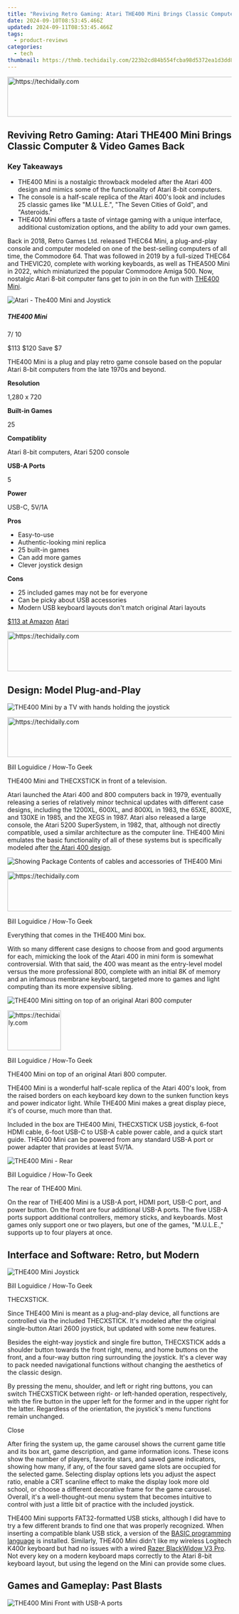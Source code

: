 ```yaml
---
title: "Reviving Retro Gaming: Atari THE400 Mini Brings Classic Computer & Video Games Back"
date: 2024-09-10T08:53:45.466Z
updated: 2024-09-11T08:53:45.466Z
tags:
  - product-reviews
categories:
  - tech
thumbnail: https://thmb.techidaily.com/223b2cd84b554fcba98d5372ea1d3dd821fdb509b297d0e58b02ccac8ebf1737.jpg
---
```






<!-- affiliate ads begin -->
<a href="https://ephamedtechinc.pxf.io/c/5597632/2137207/26400" target="_top" id="2137207">
  <img src="//a.impactradius-go.com/display-ad/26400-2137207" border="0" alt="https://techidaily.com" width="728" height="90"/>
</a>
<img height="0" width="0" src="https://ephamedtechinc.pxf.io/i/5597632/2137207/26400" style="position:absolute;visibility:hidden;" border="0" />
<!-- affiliate ads end -->




## Reviving Retro Gaming: Atari THE400 Mini Brings Classic Computer & Video Games Back

### Key Takeaways

* THE400 Mini is a nostalgic throwback modeled after the Atari 400 design and mimics some of the functionality of Atari 8-bit computers.
* The console is a half-scale replica of the Atari 400's look and includes 25 classic games like "M.U.L.E.", "The Seven Cities of Gold", and "Asteroids."
* THE400 Mini offers a taste of vintage gaming with a unique interface, additional customization options, and the ability to add your own games.

 Back in 2018, Retro Games Ltd. released THEC64 Mini, a plug-and-play console and computer modeled on one of the best-selling computers of all time, the Commodore 64\. That was followed in 2019 by a full-sized THEC64 and THEVIC20, complete with working keyboards, as well as THEA500 Mini in 2022, which miniaturized the popular Commodore Amiga 500\. Now, nostalgic Atari 8-bit computer fans get to join in on the fun with [THE400 Mini](https://www.amazon.com/THE400-Mini-Not-Machine-Specific/dp/B0CS3VD9TJ/?tag=hotoge-20&ascsubtag=UUhtgUeUpU2002451&asc%5Frefurl=https%3A%2F%2Fwww.howtogeek.com%2Fatari-the400-mini-review%2F&asc%5Fcampaign=Authority).

![Atari - The400 Mini and Joystick](https://static1.howtogeekimages.com/wordpress/wp-content/uploads/2024/03/atari-the400-mini-and-joystick.jpg) 

#####  THE400 Mini

7/ 10 

$113 $120 Save $7 

THE400 Mini is a plug and play retro game console based on the popular Atari 8-bit computers from the late 1970s and beyond.

**Resolution** 

 1,280 x 720 

**Built-in Games** 

 25 

**Compatiblity** 

 Atari 8-bit computers, Atari 5200 console 

**USB-A Ports** 

 5 

**Power** 

 USB-C, 5V/1A 

**Pros** 
* Easy-to-use
* Authentic-looking mini replica
* 25 built-in games
* Can add more games
* Clever joystick design

**Cons** 
* 25 included games may not be for everyone
* Can be picky about USB accessories
* Modern USB keyboard layouts don't match original Atari layouts

[$113 at Amazon](https://www.amazon.com/THE400-Mini-Not-Machine-Specific/dp/B0CS3VD9TJ/?tag=hotoge-20&ascsubtag=UUhtgUeUpU2002451&asc%5Frefurl=https%3A%2F%2Fwww.howtogeek.com%2Fatari-the400-mini-review%2F&asc%5Fcampaign=Authority) [Atari](https://atari.com/collections/atari-400-mini-collection) 





<!-- affiliate ads begin -->
<a href="https://appsumo.8odi.net/c/5597632/2123738/7443" target="_top" id="2123738">
  <img src="//a.impactradius-go.com/display-ad/7443-2123738" border="0" alt="https://techidaily.com" width="600" height="90"/>
</a>
<img height="0" width="0" src="https://appsumo.8odi.net/i/5597632/2123738/7443" style="position:absolute;visibility:hidden;" border="0" />
<!-- affiliate ads end -->




## **Design: Model Plug-and-Play** 

![THE400 Mini by a TV with hands holding the joystick](https://static1.howtogeekimages.com/wordpress/wp-content/uploads/wm/2024/03/the400-mini-by-a-tv-with-hands-holding-the-joystick.jpg) 





<!-- affiliate ads begin -->
<a href="https://appsumo.8odi.net/c/5597632/2132162/7443" target="_top" id="2132162">
  <img src="//a.impactradius-go.com/display-ad/7443-2132162" border="0" alt="https://techidaily.com" width="728" height="90"/>
</a>
<img height="0" width="0" src="https://appsumo.8odi.net/i/5597632/2132162/7443" style="position:absolute;visibility:hidden;" border="0" />
<!-- affiliate ads end -->




Bill Loguidice / How-To Geek

THE400 Mini and THECXSTICK in front of a television.

 Atari launched the Atari 400 and 800 computers back in 1979, eventually releasing a series of relatively minor technical updates with different case designs, including the 1200XL, 600XL, and 800XL in 1983, the 65XE, 800XE, and 130XE in 1985, and the XEGS in 1987\. Atari also released a large console, the Atari 5200 SuperSystem, in 1982, that, although not directly compatible, used a similar architecture as the computer line. THE400 Mini emulates the basic functionality of all of these systems but is specifically modeled after [the Atari 400 design](https://en.wikipedia.org/wiki/Atari%5F8-bit%5Ffamily#/media/File:Atari-400-Comp.jpg).

![Showing Package Contents of cables and accessories of THE400 Mini](https://static1.howtogeekimages.com/wordpress/wp-content/uploads/wm/2024/03/the400-mini-package-contents.jpg) 





<!-- affiliate ads begin -->
<a href="https://unicoeye.pxf.io/c/5597632/2134234/18498" target="_top" id="2134234">
  <img src="//a.impactradius-go.com/display-ad/18498-2134234" border="0" alt="https://techidaily.com" width="728" height="90"/>
</a>
<img height="0" width="0" src="https://unicoeye.pxf.io/i/5597632/2134234/18498" style="position:absolute;visibility:hidden;" border="0" />
<!-- affiliate ads end -->




Bill Loguidice / How-To Geek

Everything that comes in the THE400 Mini box.

 With so many different case designs to choose from and good arguments for each, mimicking the look of the Atari 400 in mini form is somewhat controversial. With that said, the 400 was meant as the entry-level model versus the more professional 800, complete with an initial 8K of memory and an infamous membrane keyboard, targeted more to games and light computing than its more expensive sibling.

![THE400 Mini sitting on top of an original Atari 800 computer](https://static1.howtogeekimages.com/wordpress/wp-content/uploads/wm/2024/03/the400-mini-sitting-on-top-of-an-original-atari-800-computer.jpg) 





<!-- affiliate ads begin -->
<a href="https://aligracehair.sjv.io/c/5597632/2135348/19272" target="_top" id="2135348">
  <img src="//a.impactradius-go.com/display-ad/19272-2135348" border="0" alt="https://techidaily.com" width="120" height="90"/>
</a>
<img height="0" width="0" src="https://aligracehair.sjv.io/i/5597632/2135348/19272" style="position:absolute;visibility:hidden;" border="0" />
<!-- affiliate ads end -->




Bill Loguidice / How-To Geek

THE400 Mini on top of an original Atari 800 computer.

 THE400 Mini is a wonderful half-scale replica of the Atari 400's look, from the raised borders on each keyboard key down to the sunken function keys and power indicator light. While THE400 Mini makes a great display piece, it's of course, much more than that.

 Included in the box are THE400 Mini, THECXSTICK USB joystick, 6-foot HDMI cable, 6-foot USB-C to USB-A cable power cable, and a quick start guide. THE400 Mini can be powered from any standard USB-A port or power adapter that provides at least 5V/1A.

![THE400 Mini - Rear](https://static1.howtogeekimages.com/wordpress/wp-content/uploads/wm/2024/03/the400-mini-rear.jpg) 

Bill Loguidice / How-To Geek

The rear of THE400 Mini.

 On the rear of THE400 Mini is a USB-A port, HDMI port, USB-C port, and power button. On the front are four additional USB-A ports. The five USB-A ports support additional controllers, memory sticks, and keyboards. Most games only support one or two players, but one of the games, "M.U.L.E.," supports up to four players at once.

## **Interface and Software: Retro, but Modern** 

![THE400 Mini Joystick](https://static1.howtogeekimages.com/wordpress/wp-content/uploads/wm/2024/03/the400-mini-joystick.jpg) 

Bill Loguidice / How-To Geek

THECXSTICK.

 Since THE400 Mini is meant as a plug-and-play device, all functions are controlled via the included THECXSTICK. It's modeled after the original single-button Atari 2600 joystick, but updated with some new features.

 Besides the eight-way joystick and single fire button, THECXSTICK adds a shoulder button towards the front right, menu, and home buttons on the front, and a four-way button ring surrounding the joystick. It's a clever way to pack needed navigational functions without changing the aesthetics of the classic design.

 By pressing the menu, shoulder, and left or right ring buttons, you can switch THECXSTICK between right- or left-handed operation, respectively, with the fire button in the upper left for the former and in the upper right for the latter. Regardless of the orientation, the joystick's menu functions remain unchanged.

Close 

 After firing the system up, the game carousel shows the current game title and its box art, game description, and game information icons. These icons show the number of players, favorite stars, and saved game indicators, showing how many, if any, of the four saved game slots are occupied for the selected game. Selecting display options lets you adjust the aspect ratio, enable a CRT scanline effect to make the display look more old school, or choose a different decorative frame for the game carousel. Overall, it's a well-thought-out menu system that becomes intuitive to control with just a little bit of practice with the included joystick.

 THE400 Mini supports FAT32-formatted USB sticks, although I did have to try a few different brands to find one that was properly recognized. When inserting a compatible blank USB stick, a version of the [BASIC programming language](https://atariwiki.org/wiki/Wiki.jsp?page=Atari%20BASIC) is installed. Similarly, THE400 Mini didn't like my wireless Logitech K400r keyboard but had no issues with a wired [Razer BlackWidow V3 Pro](https://www.amazon.com/Razer-BlackWidow-Mechanical-Gaming-Keyboard/dp/B08FQPLCNC/?tag=hotoge-20&ascsubtag=UUhtgUeUpU2002451&asc%5Frefurl=https%3A%2F%2Fwww.howtogeek.com%2Fatari-the400-mini-review%2F&asc%5Fcampaign=Authority). Not every key on a modern keyboard maps correctly to the Atari 8-bit keyboard layout, but using the legend on the Mini can provide some clues.

## **Games and Gameplay: Past Blasts** 

![THE400 Mini Front with USB-A ports](https://static1.howtogeekimages.com/wordpress/wp-content/uploads/wm/2024/03/the400-mini-front.jpg) 





<!-- affiliate ads begin -->
<span id="1495277">
					<video width="1536" height="864" style="cursor:pointer"
           poster="//a.impactradius-go.com/display-clicktoplayimage/1495277.png"
           onclick="if(!this.playClicked){this.play();this.setAttribute('controls',true);this.playClicked=true;}">
	   <source src="//a.impactradius-go.com/display-ad/17189-1495277">
	   <img src="//a.impactradius-go.com/display-clicktoplayimage/1495277.png" style="border: none; height: 100%; width: 100%; object-fit: contain">
	</video>
	<div style="width:960px;text-align:center"><a href="javascript:window.open(decodeURIComponent('https%3A%2F%2Ffunwhole.sjv.io%2Fc%2F5597632%2F1495277%2F17189'), '_blank');void(0);">Click here</a></div>
</span>
<img height="0" width="0" src="https://imp.pxf.io/i/5597632/1495277/17189" style="position:absolute;visibility:hidden;" border="0" />
<!-- affiliate ads end -->




Bill Loguidice / How-To Geek

The front of THE400 Mini.

 As with any product like this, getting enough and the right mix of licensed games is always going to be among the biggest challenges. Despite providing the ability to add your own games, it's what's built-in that draws the most attention, and, in that regard, THE400 Mini's [25-game roster](https://armchairarcade.com/perspectives/2024/01/24/the400-mini-complete-game-list/), for better or worse, is a mixed bag of game types and genres.

 "Asteroids" (1981), "Basketball" (1979), "Battlezone" (1988), "Berzerk" (1983), "Centipede" (1982), "Crystal Castles" (1989), "Millipede" (1984), and "Missile Command" (1981) are solid classic arcade game conversions, with "Basketball," a game of one-on-one for up to two players, the sole sports titles. "Airball" (1988) and "Boulder Dash" (1984) are considered action puzzle games, with the former notable for its isometric graphics and the latter for its enduring appeal over the decades across multiple platforms.

 "Bristles" (1983), "Flip and Flop" (1983), "Hover Bovver" (1984), "O'Riley's Mine" (1983), and "Wavy Navy" (1983) are straight-up action games. "Encounter!" (1983) and "Star Raiders II" (1987) are first-person vehicle-based sci-fi action games, with the latter originally meant as a "[The Last Starfighter](https://www.imdb.com/title/tt0087597/)" game before being repurposed as the sequel to one of the [most influential original Atari 8-bit titles](https://www.gamedeveloper.com/design/the-history-of-i-star-raiders-i-taking-command).

 "Henry's House" (1987) and "Miner 2049er" (1982) are platformers, with the latter being quite popular and influential back in the day despite its high difficulty. "Elektraglide" (1985) and "Yoomp!" (2007) are racing games, with the latter an impressive example of continued modern-day development for vintage platforms like the Atari 8-bit. "Capture the Flag" (1983) is a simple 3D maze game for up to two players at once that uses a clever-for-its-time split screen.

 While each of those games has its merits and fans, its arguably "Lee" (1984), "M.U.L.E." (1983), and "The Seven Cities of Gold" (1984) are the biggest stand-outs. "Lee," sans the original Bruce Lee license, is a multi-screen action platform puzzler that pits the player against a black ninja and green Yamo who try and impede progress. In a unique twist, Yamo can optionally be controlled by a second player to help or hinder Lee.

 "M.U.L.E." is a legendary land-owning, food-growing, mining, and energy-production competitive strategy game for up to four players at once. Sabotaging other players is encouraged.

 Finally, there's "The Seven Cities of Gold," arguably the most sophisticated game in the set. You take the role of an ambitious conquistador, exploring the New World, or a randomly generated world, as you establish forts and missions, and bring back gold to Spain. Light action sequences help break up the trade and conquest mechanics.

 All of the games work well and are generally intelligently mapped to the included joystick. With that said, for certain games, like "Star Raiders II," it can be difficult to hit some of the secondary in-game functions on the button ring in the heat of the action. Regardless, I had fun with almost all of the included games, and that's ultimately what matters.

Close 

 You can add your own Atari 8-bit or Atari 5200 games via USB stick, although this is more for advanced users. While you're on your own finding additional games, compatible formats include .cas, for Tape, .atr, .atx, .xfd, or .dcm for Disk, .com or .xex for Program, .crt, .rom, .bin. or .c?? for Cartridge, or .m3u for Playlist, the latter of which makes it easier to work with games that originally spanned multiple disks.

 Each program you add can have its settings adjusted, allowing you to select the Atari model the system is going to emulate, whether or not BASIC is enabled, and the control type, the latter of which is selectable between Joystick, Paddle, or 5200 joystick. These controls can be mapped to further customize and improve the experience. Similarly, a virtual 5200 keypad, or keyboard, can be surfaced at any time should a USB keyboard, or enough mappable physical buttons, not be available.

 Finally, if you don't like the included THECXSTICK or just want more than one controller and don't want to use another THECXSTICK, THEJOYSTICK, or THEGAMEPAD, modern Microsoft Xbox, Sony PlayStation, and Nintendo Switch controllers can be used. For instance, I was able to use an [8BitDo USB Wireless Adapter 2](https://www.amazon.com/8Bitdo-Wireless-Compatible-Controller-Bluetooth/dp/B09M8CVMYF?tag=hotoge-20&ascsubtag=UUhtgUeUpU2002451&asc%5Frefurl=https%3A%2F%2Fwww.howtogeek.com%2Fatari-the400-mini-review%2F&asc%5Fcampaign=Authority) with an Xbox One controller for a nice wireless option.





<!-- affiliate ads begin -->
<a href="https://appsumo.8odi.net/c/5597632/2123728/7443" target="_top" id="2123728">
  <img src="//a.impactradius-go.com/display-ad/7443-2123728" border="0" alt="https://techidaily.com" width="728" height="90"/>
</a>
<img height="0" width="0" src="https://appsumo.8odi.net/i/5597632/2123728/7443" style="position:absolute;visibility:hidden;" border="0" />
<!-- affiliate ads end -->




## **Should You Buy the Atari THE400 Mini?** 

 Retro Games Ltd. knows what they're doing when it comes to designing mass-market nostalgia plays. [THE400 Mini](https://www.amazon.com/THE400-Mini-Not-Machine-Specific/dp/B0CS3VD9TJ/?tag=hotoge-20&ascsubtag=UUhtgUeUpU2002451&asc%5Frefurl=https%3A%2F%2Fwww.howtogeek.com%2Fatari-the400-mini-review%2F&asc%5Fcampaign=Authority) from Atari does a great job of making a past platform accessible to those interested in exploring what one of the most popular computer gaming platforms of all time was all about. It gives a great taste of what some of the best 1970s and 1980s gaming was like and shows how deep Atari's back catalog of systems really is.

 Of course, a product like THE400 Mini is not for everyone. The 25 games included are proven titles that, despite generally looking and sounding good for their time, are not anywhere near modern standards. Control and playability are also from a bygone era, requiring some patience at times, particularly for the less action-oriented titles. And trying to do more than just play the included games can be something of a hassle. Nevertheless, for those willing to invest some time beyond just the built-in games, THE400 Mini at $120 gives a good taste of what gaming and computing were like way back when.

![Atari - The400 Mini and Joystick](https://static1.howtogeekimages.com/wordpress/wp-content/uploads/2024/03/atari-the400-mini-and-joystick.jpg) 

#####  THE400 Mini

7/ 10 

$113 $120 Save $7 

THE400 Mini is a plug and play retro game console based on the popular Atari 8-bit computers from the late 1970s and beyond.

[$113 at Amazon](https://www.amazon.com/THE400-Mini-Not-Machine-Specific/dp/B0CS3VD9TJ/?tag=hotoge-20&ascsubtag=UUhtgUeUpU2002451&asc%5Frefurl=https%3A%2F%2Fwww.howtogeek.com%2Fatari-the400-mini-review%2F&asc%5Fcampaign=Authority) [Atari](https://atari.com/collections/atari-400-mini-collection)

<ins class="adsbygoogle"
     style="display:block"
     data-ad-format="autorelaxed"
     data-ad-client="ca-pub-7571918770474297"
     data-ad-slot="1223367746"></ins>



<ins class="adsbygoogle"
     style="display:block"
     data-ad-client="ca-pub-7571918770474297"
     data-ad-slot="8358498916"
     data-ad-format="auto"
     data-full-width-responsive="true"></ins>

<span class="atpl-alsoreadstyle">Also read:</span>
<div><ul>
<li><a href="https://youtube-lab.techidaily.com/024-approved-strategizing-to-spot-and-capture-youtubes-hidden-markets/"><u>[New] 2024 Approved  Strategizing to Spot and Capture Youtube's Hidden Markets</u></a></li>
<li><a href="https://remote-screen-capture.techidaily.com/new-fixing-blank-sequences-during-obs-recording/"><u>[New] Fixing Blank Sequences During OBS Recording</u></a></li>
<li><a href="https://video-capture.techidaily.com/new-unlocking-the-potential-of-your-itunes-recordings-for-2024/"><u>[New] Unlocking the Potential of Your iTunes Recordings for 2024</u></a></li>
<li><a href="https://instagram-videos.techidaily.com/updated-2024-approved-captivating-cycles-on-ig-perfecting-the-boomerang-effect/"><u>[Updated] 2024 Approved  Captivating Cycles on IG  Perfecting the Boomerang Effect</u></a></li>
<li><a href="https://screen-video-capture.techidaily.com/updated-2024-approved-mental-gymnastics-at-the-best-puzzle-halls/"><u>[Updated] 2024 Approved  Mental Gymnastics at the Best Puzzle Halls</u></a></li>
<li><a href="https://youtube-webster.techidaily.com/ed-master-your-clips-with-these-premium-free-audiosite-lists-for-2024/"><u>[Updated] Master Your Clips with These Premium, Free Audiosite Lists for 2024</u></a></li>
<li><a href="https://instagram-videos.techidaily.com/updated-sequential-image-storytelling-on-ig-for-2024/"><u>[Updated] Sequential Image Storytelling on IG for 2024</u></a></li>
<li><a href="https://discover-cloud.techidaily.com/dvd-shrink-2023/"><u>「DVD Shrink 2023年リリース：日本語対応公開！インストールガイド詳細に。</u></a></li>
<li><a href="https://discover-cloud.techidaily.com/1-2024dvdtop5/"><u>1. 最新オススメ！2024年無料で使える高画質DVD書き戻しプログラムTOP5</u></a></li>
<li><a href="https://extra-information.techidaily.com/2024-approved-b-footage-techniques-for-creating-engaging-video-content/"><u>2024 Approved  B-Footage Techniques for Creating Engaging Video Content</u></a></li>
<li><a href="https://facebook-video-recording.techidaily.com/2024-approved-pioneering-techniques-to-enhance-fb-video-ads/"><u>2024 Approved  Pioneering Techniques to Enhance Fb Video Ads</u></a></li>
<li><a href="https://discover-cloud.techidaily.com/macx-mediatrans-itunes-mac/"><u>新型 MacX MediaTransが登場! ITunes に匹敵する性能で、Macユーザーのための最速変換・転送ソリューション</u></a></li>
<li><a href="https://discover-cloud.techidaily.com/best-free-speedy-gpu-video-conversion-tool-compatible-with-nvidia-and-amd-cards/"><u>Best FREE Speedy GPU Video Conversion Tool Compatible with NVIDIA and AMD Cards</u></a></li>
<li><a href="https://extra-hints.techidaily.com/boost-engagement-optimal-title-strategies-for-2024/"><u>Boost Engagement  Optimal Title Strategies for 2024</u></a></li>
<li><a href="https://extra-information.techidaily.com/capture-and-structure-knowledge-via-mematic-for-2024/"><u>Capture and Structure Knowledge via Mematic for 2024</u></a></li>
<li><a href="https://discover-cloud.techidaily.com/comprehensive-guide-to-macxdvds-end-user-contractual-stipulations/"><u>Comprehensive Guide to MacXDVD's End-User Contractual Stipulations</u></a></li>
<li><a href="https://discover-cloud.techidaily.com/comprehensive-guide-to-the-apple-tv-4k-streaming-box/"><u>Comprehensive Guide to the Apple TV 4K Streaming Box</u></a></li>
<li><a href="https://discover-cloud.techidaily.com/die-erfolgreichsten-formatstrategien-von-youtube-videos-expertenrat-zur-inhaltskonvertierung/"><u>Die Erfolgreichsten Formatstrategien Von YouTube Videos: Expertenrat Zur Inhaltskonvertierung</u></a></li>
<li><a href="https://howto.techidaily.com/full-solutions-to-fix-error-code-920-in-google-play-on-xiaomi-redmi-12-drfone-by-drfone-fix-android-problems-fix-android-problems/"><u>Full Solutions to Fix Error Code 920 In Google Play on Xiaomi Redmi 12 | Dr.fone</u></a></li>
<li><a href="https://techidaily.com/how-do-i-reset-my-xiaomi-redmi-12-phone-without-technical-knowledge-drfone-by-drfone-reset-android-reset-android/"><u>How do I reset my Xiaomi Redmi 12 Phone without technical knowledge? | Dr.fone</u></a></li>
<li><a href="https://extra-tips.techidaily.com/in-2024-2023s-premier-alternatives-to-samsungs-gear-360-cam/"><u>In 2024, 2023'S Premier Alternatives to Samsung's Gear 360 Cam</u></a></li>
<li><a href="https://android-transfer.techidaily.com/in-2024-5-easy-ways-to-copy-contacts-from-oppo-reno-11f-5g-to-iphone-14-and-15-drfone-by-drfone-transfer-from-android-transfer-from-android/"><u>In 2024, 5 Easy Ways to Copy Contacts from Oppo Reno 11F 5G to iPhone 14 and 15 | Dr.fone</u></a></li>
<li><a href="https://facebook-clips.techidaily.com/in-2024-guide-to-sharing-on-instagram-videos-and-more/"><u>In 2024, Guide to Sharing on Instagram  Videos & More</u></a></li>
<li><a href="https://discover-cloud.techidaily.com/itunes-locked-down-heres-how-to-gain-full-access-in-macos/"><u>ITunes-Locked Down? Here's How to Gain Full Access in macOS!</u></a></li>
<li><a href="https://techno-recovery.techidaily.com/macos-15-sequoia-is-coming-find-out-the-announcement-date-enhancements-and-latest-updates/"><u>MacOS 15 Sequoia Is Coming: Find Out the Announcement Date, Enhancements & Latest Updates!</u></a></li>
<li><a href="https://discover-cloud.techidaily.com/mega-savings-alert-up-to-40-discount-on-dvd-rippers-plus-bonus-presents-this-festive-season-with-macxdvds-ultimate-christmas-offer/"><u>Mega-Savings Alert: Up to 40%% Discount on DVD Rippers + Bonus Presents This Festive Season with MacXDVD's Ultimate Christmas Offer!</u></a></li>
<li><a href="https://discover-cloud.techidaily.com/safari-browser-keeps-freezing-or-crashing-on-iphone-and-ipad-solutions/"><u>Safari Browser Keeps Freezing or Crashing on iPhone and iPad - Solutions</u></a></li>
<li><a href="https://discover-cloud.techidaily.com/seamless-cross-device-data-exchange-connecting-iphone-ipod-ipad-to-mac-using-macx-mounter/"><u>Seamless Cross-Device Data Exchange: Connecting iPhone, iPod, iPad to Mac Using MacX Mounter</u></a></li>
<li><a href="https://discover-cloud.techidaily.com/seasonal-dvd-merchandise-macxdvds-exclusive-holiday-affiliate-promotions-save-up-to-75/"><u>Seasonal DVD Merchandise: MacXDVD's Exclusive Holiday Affiliate Promotions, Save up to 75%%</u></a></li>
<li><a href="https://discover-cloud.techidaily.com/step-by-step-guide-to-creating-safe-copies-of-disneys-encrypted-dvd-films/"><u>Step-by-Step Guide to Creating Safe Copies of Disney's Encrypted DVD Films</u></a></li>
<li><a href="https://discover-cloud.techidaily.com/the-quickest-methods-for-downloading-images-from-your-iphone-top-6-techniques/"><u>The Quickest Methods for Downloading Images From Your iPhone: Top 6 Techniques</u></a></li>
<li><a href="https://discover-cloud.techidaily.com/the-role-of-hardware-acceleration-in-enhancing-video-editing-efficiency/"><u>The Role of Hardware Acceleration in Enhancing Video Editing Efficiency</u></a></li>
<li><a href="https://program-issues.techidaily.com/troubleshooting-complete-launching-baldurs-gate-3-made-easy/"><u>Troubleshooting Complete: Launching Baldur's Gate 3 Made Easy</u></a></li>
<li><a href="https://discover-cloud.techidaily.com/troubleshooting-youtubes-dark-screenblack-box-issue-solutions-for-uninterrupted-viewing/"><u>Troubleshooting YouTube's Dark Screen/Black Box Issue - Solutions for Uninterrupted Viewing</u></a></li>
<li><a href="https://ios-pokemon-go.techidaily.com/ultimate-guide-to-get-the-meltan-box-pokemon-go-for-apple-iphone-11-drfone-by-drfone-virtual-ios/"><u>Ultimate guide to get the meltan box pokemon go For Apple iPhone 11 | Dr.fone</u></a></li>
<li><a href="https://discover-cloud.techidaily.com/understanding-frame-rates-detailed-look-at-30-vs-60fps-gaming-free-download/"><u>Understanding Frame Rates: Detailed Look at 30 Vs. 60Fps Gaming | Free Download</u></a></li>
<li><a href="https://sim-unlock.techidaily.com/what-to-do-if-your-iphone-11-pro-max-has-bad-esn-or-blacklisted-imei-by-drfone-ios/"><u>What to do if your iPhone 11 Pro Max has bad ESN or blacklisted IMEI?</u></a></li>
</ul></div>
